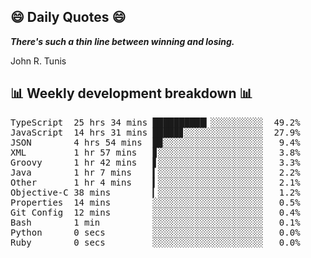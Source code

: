 ## 😄 Daily Quotes 😄

_**There's such a thin line between winning and losing.**_

John R. Tunis



## 📊 Weekly development breakdown 📊

<pre>TypeScript  25 hrs 34 mins ██████████▎░░░░░░░░░░  49.2%
JavaScript  14 hrs 31 mins █████▊░░░░░░░░░░░░░░░  27.9%
JSON        4 hrs 54 mins  █▉░░░░░░░░░░░░░░░░░░░   9.4%
XML         1 hr 57 mins   ▊░░░░░░░░░░░░░░░░░░░░   3.8%
Groovy      1 hr 42 mins   ▋░░░░░░░░░░░░░░░░░░░░   3.3%
Java        1 hr 7 mins    ▍░░░░░░░░░░░░░░░░░░░░   2.2%
Other       1 hr 4 mins    ▍░░░░░░░░░░░░░░░░░░░░   2.1%
Objective-C 38 mins        ▎░░░░░░░░░░░░░░░░░░░░   1.2%
Properties  14 mins        ░░░░░░░░░░░░░░░░░░░░░   0.5%
Git Config  12 mins        ░░░░░░░░░░░░░░░░░░░░░   0.4%
Bash        1 min          ░░░░░░░░░░░░░░░░░░░░░   0.1%
Python      0 secs         ░░░░░░░░░░░░░░░░░░░░░   0.0%
Ruby        0 secs         ░░░░░░░░░░░░░░░░░░░░░   0.0%</pre>